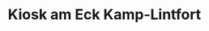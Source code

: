 ---
title: "Kiosk am Eck Kamp-Lintfort"
url: /kamp-lintfort/kiosk-am-eck-kamp-lintfort/
shop: Kiosk
---